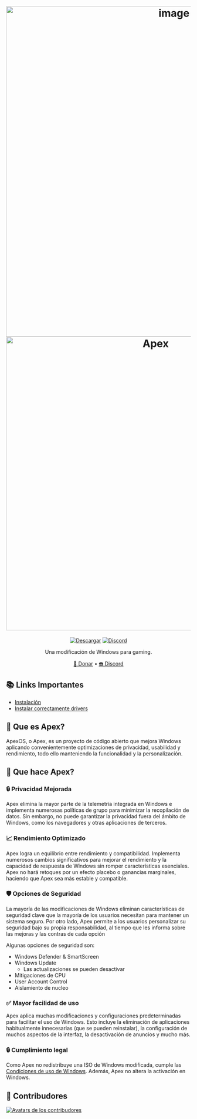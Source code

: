 <h1 align="center">
  <img src="images/github-banner.png" alt="image" width="900">
  <a href="http://dsc.gg/apexos" target="_blank"><img src="images/github-banner.png" alt="Apex" width="800"></a>
</h1>
  <p align="center">
    <a href="https://google.com/"><img alt="Descargar" src="https://img.shields.io/github/downloads/darkyyzz/apexos/total?style=for-the-badge&label=Descargas&color=1a91ff"/></a>
    <a href="https://dsc.gg/apexos"><img alt="Discord" src="https://img.shields.io/discord/1337067732788580363?style=for-the-badge&label=Discord%20de%20ApexOS" /></a>
</a>
    </a>
  </p>
<p align="center">Una modificación de Windows para gaming.</p>

<p align="center">
  <a href="https://ko-fi.com/apexos" target="_blank">💸 Donar</a>
  •
  <a href="https://dsc.gg/apexos" target="_blank">☎️ Discord</a>
</p>

## 📚 **Links Importantes**
- [Instalación](https://discord.com/channels/1337067732788580363/1337149468109439138)
- [Instalar correctamente drivers](https://discord.com/channels/1337067732788580363/1337463336362704920)

## 🤔 Que es Apex?

ApexOS, o Apex, es un proyecto de código abierto que mejora Windows aplicando convenientemente optimizaciones de privacidad, usabilidad y rendimiento, todo ello manteniendo la funcionalidad y la personalización.

## 👀 Que hace Apex?
### 🔒 Privacidad Mejorada
Apex elimina la mayor parte de la telemetría integrada en Windows e implementa numerosas políticas de grupo para minimizar la recopilación de datos. Sin embargo, no puede garantizar la privacidad fuera del ámbito de Windows, como los navegadores y otras aplicaciones de terceros.

### 📈 Rendimiento Optimizado
Apex logra un equilibrio entre rendimiento y compatibilidad. Implementa numerosos cambios significativos para mejorar el rendimiento y la capacidad de respuesta de Windows sin romper características esenciales. Apex no hará retoques por un efecto placebo o ganancias marginales, haciendo que Apex sea más estable y compatible.

### 🛡️ Opciones de Seguridad
La mayoría de las modificaciones de Windows eliminan características de seguridad clave que la mayoría de los usuarios necesitan para mantener un sistema seguro. Por otro lado, Apex permite a los usuarios personalizar su seguridad bajo su propia responsabilidad, al tiempo que les informa sobre las mejoras y las contras de cada opción

Algunas opciones de seguridad son:

- Windows Defender & SmartScreen
- Windows Update
  - Las actualizaciones se pueden desactivar
- Mitigaciones de CPU
- User Account Control
- Aislamiento de nucleo

### ✅ Mayor facilidad de uso
Apex aplica muchas modificaciones y configuraciones predeterminadas para facilitar el uso de Windows. Esto incluye la eliminación de aplicaciones habitualmente innecesarias (que se pueden reinstalar), la configuración de muchos aspectos de la interfaz, la desactivación de anuncios y mucho más.

### 🔒 Cumplimiento legal
Como Apex no redistribuye una ISO de Windows modificada, cumple las [Condiciones de uso de Windows](https://www.microsoft.com/en-us/useterms/#areaheading-uid6738235). Además, Apex no altera la activación en Windows.

## 💙 Contribudores
<a href="https://github.com/darkyyzz/apexos/graphs/contributors" target="_blank"><img src="https://contrib.rocks/image?repo=darkyyzz/apexos&columns=18" alt="Avatars de los contribudores"></a>

